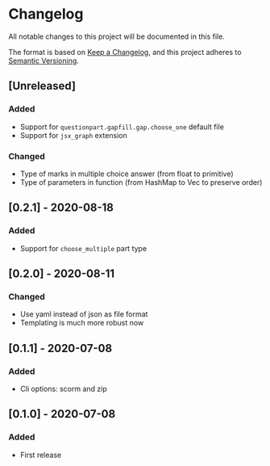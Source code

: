 # Changelog

All notable changes to this project will be documented in this file.

The format is based on [Keep a Changelog](https://keepachangelog.com/en/1.0.0/),
and this project adheres to [Semantic Versioning](https://semver.org/spec/v2.0.0.html).

## [Unreleased]
### Added
- Support for `questionpart.gapfill.gap.choose_one` default file
- Support for `jsx_graph` extension
### Changed
- Type of marks in multiple choice answer (from float to primitive)
- Type of parameters in function (from HashMap to Vec to preserve order)

## [0.2.1] - 2020-08-18

### Added
- Support for `choose_multiple` part type

## [0.2.0] - 2020-08-11

### Changed
- Use yaml instead of json as file format
- Templating is much more robust now

## [0.1.1] - 2020-07-08

### Added
- Cli options: scorm and zip

## [0.1.0] - 2020-07-08

### Added
- First release

